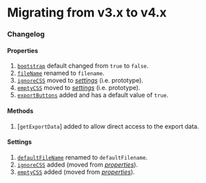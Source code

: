 # Migrating from v3.x to v4.x

### Changelog

#### Properties
1. [`bootstrap`](README.md#properties) default changed from `true` to `false`.
1. [`fileName`](README.md#properties) renamed to `filename`.
1. [`ignoreCSS`](README.md#properties) moved to [*settings*](README.md#settings) (i.e. prototype).
1. [`emptyCSS`](README.md#properties) moved to [*settings*](README.md#settings) (i.e. prototype).
1. [`exportButtons`](README.md#properties) added and has a default value of `true`.

#### Methods
1. [`getExportData`] added to allow direct access to the export data.

#### Settings
1. [`defaultFileName`](README.md#settings) renamed to `defaultFilename`.
1. [`ignoreCSS`](README.md#properties) added (moved from [*properties*](README.md#properties)).
1. [`emptyCSS`](README.md#properties) added (moved from [*properties*](README.md#properties)).